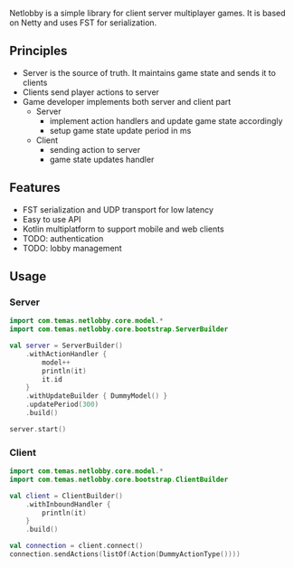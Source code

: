 Netlobby is a simple library for client server multiplayer games. It is based on Netty and uses FST for serialization.

## Principles
* Server is the source of truth. It maintains game state and sends it to clients
* Clients send player actions to server
* Game developer implements both server and client part
  * Server
    * implement action handlers and update game state accordingly
    * setup game state update period in ms
  * Client
    * sending action to server
    * game state updates handler

## Features
* FST serialization and UDP transport for low latency
* Easy to use API
* Kotlin multiplatform to support mobile and web clients 
* TODO: authentication
* TODO: lobby management

## Usage

### Server
```kotlin
import com.temas.netlobby.core.model.*
import com.temas.netlobby.core.bootstrap.ServerBuilder

val server = ServerBuilder()
    .withActionHandler {
        model++
        println(it)
        it.id
    }
    .withUpdateBuilder { DummyModel() }
    .updatePeriod(300)
    .build()

server.start()
```

### Client
```kotlin
import com.temas.netlobby.core.model.*
import com.temas.netlobby.core.bootstrap.ClientBuilder

val client = ClientBuilder()
    .withInboundHandler { 
        println(it) 
    }
    .build()

val connection = client.connect()
connection.sendActions(listOf(Action(DummyActionType())))
```



